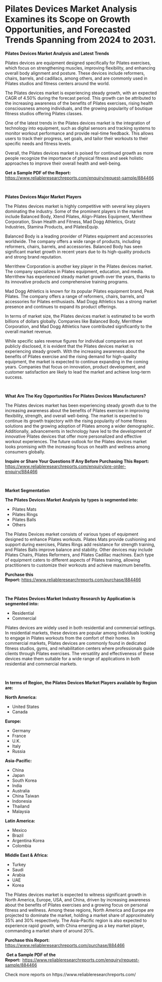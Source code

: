 <p><h1>Pilates Devices Market Analysis Examines its Scope on Growth Opportunities, and Forecasted Trends Spanning from 2024 to 2031.</h1></p><p><strong>Pilates Devices Market Analysis and Latest Trends</strong></p>
<p><p>Pilates devices are equipment designed specifically for Pilates exercises, which focus on strengthening muscles, improving flexibility, and enhancing overall body alignment and posture. These devices include reformers, chairs, barrels, and cadillacs, among others, and are commonly used in Pilates studios and fitness centers around the world.</p><p>The Pilates devices market is experiencing steady growth, with an expected CAGR of 4.50% during the forecast period. This growth can be attributed to the increasing awareness of the benefits of Pilates exercises, rising health consciousness among individuals, and the growing popularity of boutique fitness studios offering Pilates classes.</p><p>One of the latest trends in the Pilates devices market is the integration of technology into equipment, such as digital sensors and tracking systems to monitor workout performance and provide real-time feedback. This allows users to track their progress, set goals, and tailor their workouts to their specific needs and fitness levels.</p><p>Overall, the Pilates devices market is poised for continued growth as more people recognize the importance of physical fitness and seek holistic approaches to improve their overall health and well-being.</p></p>
<p><strong>Get a Sample PDF of the Report:&nbsp;</strong> <a href="https://www.reliableresearchreports.com/enquiry/request-sample/884466">https://www.reliableresearchreports.com/enquiry/request-sample/884466</a></p>
<p>&nbsp;</p>
<p><strong>Pilates Devices Major Market Players</strong></p>
<p><p>The Pilates devices market is highly competitive with several key players dominating the industry. Some of the prominent players in the market include Balanced Body, Xtend Pilates, Align-Pilates Equipment, Merrithew Corporation, Sivan Health and Fitness, Mad Dogg Athletics, Gratz Industries, Stamina Products, and PilatesEquip.</p><p>Balanced Body is a leading provider of Pilates equipment and accessories worldwide. The company offers a wide range of products, including reformers, chairs, barrels, and accessories. Balanced Body has seen significant market growth in recent years due to its high-quality products and strong brand reputation.</p><p>Merrithew Corporation is another key player in the Pilates devices market. The company specializes in Pilates equipment, education, and media. Merrithew has experienced steady market growth over the years, thanks to its innovative products and comprehensive training programs.</p><p>Mad Dogg Athletics is known for its popular Pilates equipment brand, Peak Pilates. The company offers a range of reformers, chairs, barrels, and accessories for Pilates enthusiasts. Mad Dogg Athletics has a strong market presence and continues to expand its product offerings.</p><p>In terms of market size, the Pilates devices market is estimated to be worth billions of dollars globally. Companies like Balanced Body, Merrithew Corporation, and Mad Dogg Athletics have contributed significantly to the overall market revenue.</p><p>While specific sales revenue figures for individual companies are not publicly disclosed, it is evident that the Pilates devices market is experiencing steady growth. With the increasing awareness about the benefits of Pilates exercise and the rising demand for high-quality equipment, the market is expected to continue expanding in the coming years. Companies that focus on innovation, product development, and customer satisfaction are likely to lead the market and achieve long-term success.</p></p>
<p>&nbsp;</p>
<p><strong>What Are The Key Opportunities For Pilates Devices Manufacturers?</strong></p>
<p><p>The Pilates devices market has been experiencing steady growth due to the increasing awareness about the benefits of Pilates exercise in improving flexibility, strength, and overall well-being. The market is expected to continue its growth trajectory with the rising popularity of home fitness solutions and the growing adoption of Pilates among a wider demographic. Additionally, advancements in technology have led to the development of innovative Pilates devices that offer more personalized and effective workout experiences. The future outlook for the Pilates devices market looks promising with the increasing focus on health and wellness among consumers globally.</p></p>
<p><strong>Inquire or Share Your Questions If Any Before Purchasing This Report:</strong> <a href="https://www.reliableresearchreports.com/enquiry/pre-order-enquiry/884466">https://www.reliableresearchreports.com/enquiry/pre-order-enquiry/884466</a></p>
<p>&nbsp;</p>
<p><strong>Market Segmentation</strong></p>
<p><strong>The Pilates Devices Market Analysis by types is segmented into:</strong></p>
<p><ul><li>Pilates Mats</li><li>Pilates Rings</li><li>Pilates Balls</li><li>Others</li></ul></p>
<p><p>The Pilates Devices market consists of various types of equipment designed to enhance Pilates workouts. Pilates Mats provide cushioning and support during exercises, Pilates Rings add resistance for strength training, and Pilates Balls improve balance and stability. Other devices may include Pilates Chairs, Pilates Reformers, and Pilates Cadillac machines. Each type of equipment caters to different aspects of Pilates training, allowing practitioners to customize their workouts and achieve maximum benefits.</p></p>
<p><strong>Purchase this Report:&nbsp;</strong><a href="https://www.reliableresearchreports.com/purchase/884466">https://www.reliableresearchreports.com/purchase/884466</a></p>
<p>&nbsp;</p>
<p><strong>The Pilates Devices Market Industry Research by Application is segmented into:</strong></p>
<p><ul><li>Residential</li><li>Commercial</li></ul></p>
<p><p>Pilates devices are widely used in both residential and commercial settings. In residential markets, these devices are popular among individuals looking to engage in Pilates workouts from the comfort of their homes. In commercial markets, Pilates devices are commonly found in dedicated fitness studios, gyms, and rehabilitation centers where professionals guide clients through Pilates exercises. The versatility and effectiveness of these devices make them suitable for a wide range of applications in both residential and commercial markets.</p></p>
<p>&nbsp;</p>
<p><strong>In terms of Region, the Pilates Devices Market Players available by Region are:</strong></p>
<p>
    <p> <strong> North America: </strong>
        <ul>
            <li>United States</li>
            <li>Canada</li>
        </ul>
        </p> 
    <p> <strong> Europe: </strong>
        <ul>
            <li>Germany</li>
            <li>France</li>
            <li>U.K.</li>
            <li>Italy</li>
            <li>Russia</li>
        </ul>
        </p> 
    <p> <strong> Asia-Pacific: </strong>
        <ul>
            <li>China</li>
            <li>Japan</li>
            <li>South Korea</li>
            <li>India</li>
            <li>Australia</li>
            <li>China Taiwan</li>
            <li>Indonesia</li>
            <li>Thailand</li>
            <li>Malaysia</li>
        </ul>
        </p> 
    <p> <strong> Latin America: </strong>
        <ul>
            <li>Mexico</li>
            <li>Brazil</li>
            <li>Argentina Korea</li>
            <li>Colombia</li>
        </ul>
        </p> 
    <p> <strong> Middle East & Africa: </strong>
        <ul>
            <li>Turkey</li>
            <li>Saudi</li>
            <li>Arabia</li>
            <li>UAE</li>
            <li>Korea</li>
        </ul>
    </p>
    </p>
<p><p>The Pilates devices market is expected to witness significant growth in North America, Europe, USA, and China, driven by increasing awareness about the benefits of Pilates exercises and a growing focus on personal fitness and wellness. Among these regions, North America and Europe are projected to dominate the market, holding a market share of approximately 35% and 30% respectively. The Asia-Pacific region is also expected to experience rapid growth, with China emerging as a key market player, commanding a market share of around 20%.</p></p>
<p><strong>Purchase this Report: </strong><a href="https://www.reliableresearchreports.com/purchase/884466">https://www.reliableresearchreports.com/purchase/884466</a></p>
<p>&nbsp;<strong>Get a Sample PDF of the Report:&nbsp;&nbsp;</strong><a href="https://www.reliableresearchreports.com/enquiry/request-sample/884466">https://www.reliableresearchreports.com/enquiry/request-sample/884466</a></p>
<p><strong></strong></p>
<p>Check more reports on https://www.reliableresearchreports.com/</p>